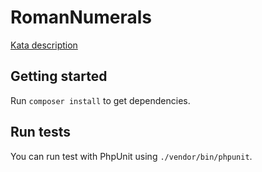 # RomanNumerals

[Kata description](https://codingdojo.org/kata/RomanNumerals/)

## Getting started

Run `composer install` to get dependencies.

## Run tests

You can run test with PhpUnit using `./vendor/bin/phpunit`.
